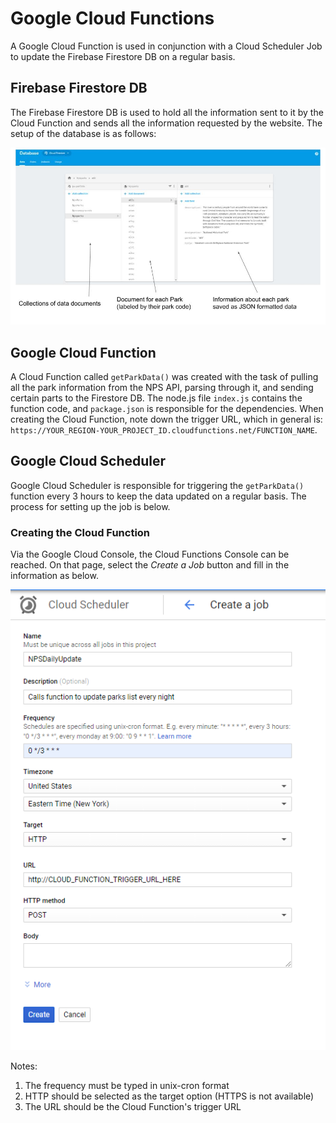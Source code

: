 # Google Cloud Functions

A Google Cloud Function is used in conjunction with a Cloud Scheduler Job to update the Firebase Firestore DB on a regular basis.

## Firebase Firestore DB

The Firebase Firestore DB is used to hold all the information sent to it by the Cloud Function and sends all the information requested by the website. The setup of the database is as follows:

![Firebase Setup Image](screenshots/Firestore-Diagram.jpg?raw=true "Firebase Setup")

## Google Cloud Function

A Cloud Function called `getParkData()` was created with the task of pulling all the park information from the NPS API, parsing through it, and sending certain parts to the Firestore DB. The node.js file `index.js` contains the function code, and `package.json` is responsible for the dependencies. When creating the Cloud Function, note down the trigger URL, which in general is: `https://YOUR_REGION-YOUR_PROJECT_ID.cloudfunctions.net/FUNCTION_NAME`.

## Google Cloud Scheduler

Google Cloud Scheduler is responsible for triggering the `getParkData()` function every 3 hours to keep the data updated on a regular basis. The process for setting up the job is below.

### Creating the Cloud Function

Via the Google Cloud Console, the Cloud Functions Console can be reached. On that page, select the *Create a Job* button and fill in the information as below.

![Cloud Scheduler Creation Image](screenshots/Cloud-Scheduler.png?raw=true "Cloud Scheduler Creation")

Notes:
1. The frequency must be typed in unix-cron format
2. HTTP should be selected as the target option (HTTPS is not available)
3. The URL should be the Cloud Function's trigger URL

